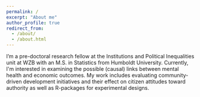 ```yaml
---
permalink: /
excerpt: "About me"
author_profile: true
redirect_from: 
  - /about/
  - /about.html
---
```


I’m a pre-doctoral research fellow at the Institutions and Political Inequalities unit at WZB with an M.S. in Statistics from Humboldt University. Currently, I'm interested in examining the possible (causal) links between mental health and economic outcomes. My work includes evaluating community-driven development initiatives and their effect on citizen attitudes toward authority as well as R-packages for experimental designs.

